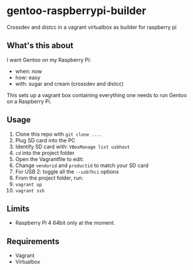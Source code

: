 # gentoo-raspberrypi-builder
Crossdev and distcc in a vagrant virtualbox as builder for raspberry pi

## What's this about
I want Gentoo on my Raspberry Pi:
- when: now
- how: easy
- with: sugar and cream (crossdev and distcc)

This sets up a vagrant box containing everything one needs to run Gentoo on a Raspberry Pi.

## Usage
1. Clone this repo with ```git clone ...```.
1. Plug SD card into the PC
1. Identify SD card with: ```VBoxManage list usbhost```
1. ```cd``` into the project folder
1. Open the Vagrantfile to edit:
1. Change ```vendorid``` and ```productid``` to match your SD card
1. For USB 2: toggle all the ```--usb?hci``` options
1. From the project folder, run:
1. ```vagrant up```
1. ```vagrant ssh```

## Limits
- Raspberry Pi 4 64bit only at the moment.

## Requirements
- Vagrant
- Virtualbox
